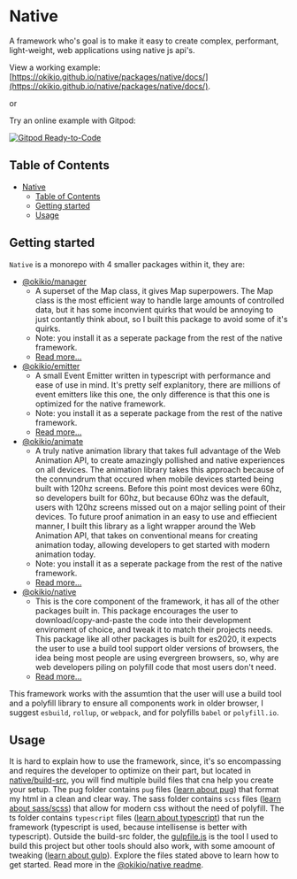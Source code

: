 # Native
A framework who's goal is to make it easy to create complex, performant, light-weight, web applications using native js api's.

View a working example: [https://okikio.github.io/native/packages/native/docs/](https://okikio.github.io/native/packages/native/docs/).

or

Try an online example with Gitpod:

[![Gitpod Ready-to-Code](https://img.shields.io/badge/Gitpod-Ready--to--Code-blue?logo=gitpod)](https://gitpod.io/#https://github.com/okikio/native)

## Table of Contents
- [Native](#native)
  - [Table of Contents](#table-of-contents)
  - [Getting started](#getting-started)
  - [Usage](#usage)

## Getting started

`Native` is a monorepo with 4 smaller packages within it, they are:
* [@okikio/manager](./packages/manager)
  * A superset of the Map class, it gives Map superpowers. The Map class is the most efficient way to handle large amounts of controlled data, but it has some inconvient quirks that would be annoying to just contantly think about, so I built this package to avoid some of it's quirks.
  * Note: you install it as a seperate package from the rest of the native framework.
  * [Read more...](./packages/manager/README.md)
* [@okikio/emitter](./packages/emitter)
  * A small Event Emitter written in typescript with performance and ease of use in mind. It's pretty self explanitory, there are millions of event emitters like this one, the only difference is that this one is optimized for the native framework.
  * Note: you install it as a seperate package from the rest of the native framework.
  * [Read more...](./packages/emitter/README.md)
* [@okikio/animate](./packages/animate)
  * A truly native animation library that takes full advantage of the Web Animation API, to create amazingly pollished and native experiences on all devices. The animation library takes this approach because of the connundrum that occured when mobile devices started being built with 120hz screens. Before this point most devices were 60hz, so developers built for 60hz, but because 60hz was the default, users with 120hz screens missed out on a major selling point of their devices. To future proof animation in an easy to use and effiecient manner, I built this library as a light wrapper around the Web Animation API, that takes on conventional means for creating animation today, allowing developers to get started with modern animation today.
  * Note: you install it as a seperate package from the rest of the native framework.
  * [Read more...](./packages/animate/README.md)
* [@okikio/native](./packages/native)
  * This is the core component of the framework, it has all of the other packages built in. This package encourages the user to download/copy-and-paste the code into their development enviroment of choice, and tweak it to match their projects needs. This package like all other packages is built for es2020, it expects the user to use a build tool support older versions of browsers, the idea being most people are using evergreen browsers, so, why are web developers piling on polyfill code that most users don't need.
  * [Read more...](./packages/native/README.md)

This framework works with the assumtion that the user will use a build tool and a polyfill library to ensure all components work in older browser, I suggest `esbuild`, `rollup`, or `webpack`, and for polyfills `babel` or `polyfill.io`.

## Usage

It is hard to explain how to use the framework, since, it's so encompassing and requires the developer to optimize on their part, but located in [native/build-src](./packages/native/build-src), you will find multiple build files that cna help you create your setup. The pug folder contains `pug` files ([learn about pug](https://pugjs.org/api/getting-started.html)) that format my html in a clean and clear way. The sass folder contains `scss` files ([learn about sass/scss](https://sass-lang.com/guide)) that allow for modern css without the need of polyfill. The ts folder contains `typescript` files ([learn about typescript](https://www.typescriptlang.org/)) that run the framework (typescript is used, because intellisense is better with typescript). Outside the build-src folder, the [gulpfile.js](./packages/native/gulpfile.js) is the tool I used to build this project but other tools should also work, with some amoount of tweaking ([learn about gulp](https://gulpjs.com/)). Explore the files stated above to learn how to get started. Read more in the [@okikio/native readme](./package/native/readm.md).
